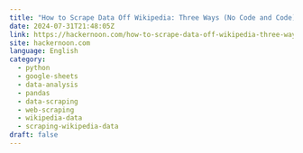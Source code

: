 ```yaml
---
title: "How to Scrape Data Off Wikipedia: Three Ways (No Code and Code)"
date: 2024-07-31T21:48:05Z
link: https://hackernoon.com/how-to-scrape-data-off-wikipedia-three-ways-no-code-and-code?source=rss&utm_medium=RSS&utm_source=news.12bit.vn
site: hackernoon.com
language: English
category:
  - python
  - google-sheets
  - data-analysis
  - pandas
  - data-scraping
  - web-scraping
  - wikipedia-data
  - scraping-wikipedia-data
draft: false
---
```

